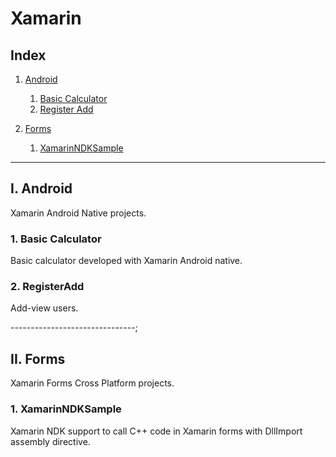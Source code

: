 # Xamarin

## Index

1. [Android](#Android)  
    1. [Basic Calculator](https://github.com/pmahend1/Xamarin/tree/master/Android/BasicCalculator)  
    2. [Register Add](https://github.com/pmahend1/Xamarin/tree/master/Android/RegisterAdd)

1. [Forms](#ii-Forms)  
    1. [XamarinNDKSample](#1-XamarinNDKSample)  

------------------------------------------

## I. Android

Xamarin Android Native projects.  

### 1. Basic Calculator  

Basic calculator developed with Xamarin Android native.  

### 2. RegisterAdd

Add-view users.

-------------------------------;

## II. Forms

Xamarin Forms Cross Platform projects.

### 1. XamarinNDKSample

Xamarin NDK support to call C++ code in Xamarin forms with DllImport assembly directive.

